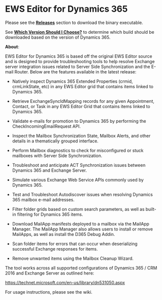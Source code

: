 # EWS Editor for Dynamics 365

Please see the **[Releases](https://github.com/DJB9k/EWS-Editor-for-D365/releases)** section to download the binary executable. 

See **[Which Version Should I Choose?](https://github.com/DJB9k/EWS-Editor-for-D365/wiki/Which-Version-Should-I-Choose%3F)** to determine which build should be downloaded based on the version of Dynamics 365.

**About**:

EWS Editor for Dynamics 365 is based off the original EWS Editor source and is designed to provide troubleshooting tools to help resolve Exchange server integration issues related to Server Side Synchronization and the E-mail Router. Below are the features available in the latest release:

+ Natively inspect Dynamics 365 Extended Properties (crmid, crmLinkState, etc) in any EWS Editor grid that contains items linked to 				Dynamics 365. 

+ Retrieve ExchangeSyncIdMapping records for any given Appointment, Contact, or Task in any EWS Editor Grid that contains items linked to 	Dynamics 365. 

+ Validate e-mails for promotion to Dynamics 365 by performing the CheckIncomingEmailRequest API. 

+ Inspect the Mailbox Synchronization State, Mailbox Alerts, and other details in a thematically grouped interface. 

+ Perform Mailbox diagnostics to check for misconfigured or stuck mailboxes with Server Side Synchronization. 

+ Troubleshoot and anticipate ACT Synchronization issues between Dynamics 365 and Exchange Server. 

+ Simulate various Exchange Web Service APIs commonly used by Dynamics 365. 

+ Test and Troubleshoot Autodiscover issues when resolving Dynamics 365 mailbox e-mail addresses. 

+ Filter folder grids based on custom search parameters, as well as built-in filtering for Dynamics 365 items. 

+ Download MailApp manifests deployed to a mailbox via the MailApp Manager. The MailApp Manager also allows users to install or remove MailApps, as well as install the D365 Debug Addin. 

+ Scan folder items for errors that can occur when deserializing successful Exchange responses for items.

+ Remove unwanted items using the Mailbox Cleanup Wizard. 

The tool works across all supported configurations of Dynamics 365 / CRM 2016 and Exchange Server as outlined here: 

https://technet.microsoft.com/en-us/library/dn531050.aspx

For usage instructions, please see the wiki.

